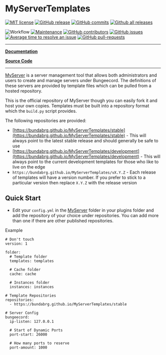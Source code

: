 # MyServerTemplates

[![MIT license](https://img.shields.io/badge/License-MIT-blue.svg)](https://lbesson.mit-license.org/)
[![GitHub release](https://img.shields.io/github/release/Bundabrg/MyServerTemplates)](https://GitHub.com/Bundabrg/MyServerTemplates/releases/)
[![GitHub commits](https://img.shields.io/github/commits-since/Bundabrg/MyServerTemplates/latest)](https://GitHub.com/Bundabrg/MyServerTemplates/commit/)
[![Github all releases](https://img.shields.io/github/downloads/Bundabrg/MyServerTemplates/total.svg)](https://GitHub.com/Bundabrg/MyServerTemplates/releases/)
<!-- ![HitCount](http://hits.dwyl.com/bundabrg/MyServerTemplates.svg) -->

![Workflow](https://github.com/bundabrg/MyServerTemplates/workflows/build/badge.svg)
[![Maintenance](https://img.shields.io/badge/Maintained%3F-yes-green.svg)](https://GitHub.com/Bundabrg/MyServerTemplates/graphs/commit-activity)
[![GitHub contributors](https://img.shields.io/github/contributors/Bundabrg/MyServerTemplates)](https://GitHub.com/Bundabrg/MyServerTemplates/graphs/contributors/)
[![GitHub issues](https://img.shields.io/github/issues/Bundabrg/MyServerTemplates)](https://GitHub.com/Bundabrg/MyServerTemplates/issues/)
[![Average time to resolve an issue](http://isitmaintained.com/badge/resolution/Bundabrg/MyServerTemplates.svg)](http://isitmaintained.com/project/Bundabrg/MyServerTemplates "Average time to resolve an issue")
[![GitHub pull-requests](https://img.shields.io/github/issues-pr/Bundabrg/MyServerTemplates)](https://GitHub.com/Bundabrg/MyServerTemplates/pull/)
 

---

[**Documentation**](https://bundabrg.github.io/MyServer/)

[**Source Code**](https://github.com/bundabrg/MyServerTemplates/)

---

[MyServer](https://github.com/bundabrg/Myserver) is a server management tool that allows both administrators and
users to create and manage servers under Bungeecord. The definitions of these servers are provided by template files
which can be pulled from a hosted repository.

This is the official repository of MyServer though you can easily fork it and host your own copies. Templates must be
built into a repository format which the `build.py` script provides.

The following repositories are provided:
  * [https://bundabrg.github.io/MyServerTemplates/stable](https://bundabrg.github.io/MyServerTemplates/stable) - This will 
  always point to the latest stable release and should generally be safe to use
  * [https://bundabrg.github.io/MyServerTemplates/development](https://bundabrg.github.io/MyServerTemplates/development) - 
  This will always point to the current development templates for those who like to live on the edge
  * `https://bundabrg.github.io/MyServerTemplates/vX.Y.Z` - Each release of templates will have a version number. If you prefer to
  stick to a particular version then replace `X.Y.Z` with the release version

## Quick Start

* Edit your `config.yml` in the [MyServer](https://github.com/bundabrg/Myserver) folder in your plugins folder and add the
repository of your choice under repositories. You can add more than one if there are other published repositories.

Example
```
# Don't touch
version: 1

folder:
  # Template folder
  templates: templates

  # Cache folder
  cache: cache
  
  # Instances folder
  instances: instances

# Template Repositories
repositories:
  - https://bundabrg.github.io/MyServerTemplates/stable

# Server Config
bungeecord:
  ip-listen: 127.0.0.1

  # Start of Dynamic Ports
  port-start: 26000

  # How many ports to reserve
  port-amount: 1000

```
